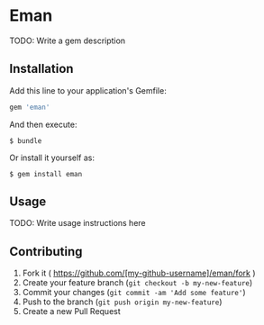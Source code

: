 # Eman

TODO: Write a gem description

## Installation

Add this line to your application's Gemfile:

```ruby
gem 'eman'
```

And then execute:

    $ bundle

Or install it yourself as:

    $ gem install eman

## Usage

TODO: Write usage instructions here

## Contributing

1. Fork it ( https://github.com/[my-github-username]/eman/fork )
2. Create your feature branch (`git checkout -b my-new-feature`)
3. Commit your changes (`git commit -am 'Add some feature'`)
4. Push to the branch (`git push origin my-new-feature`)
5. Create a new Pull Request
